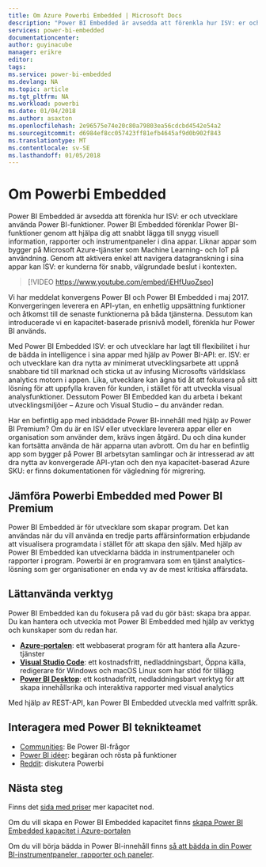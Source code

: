 ```yaml
---
title: Om Azure Powerbi Embedded | Microsoft Docs
description: "Power BI Embedded är avsedda att förenkla hur ISV: er och utvecklare använda Power BI-funktioner, vilket hjälper dem att snabbt lägga till snygg visuell information, rapporter och instrumentpaneler i sina appar."
services: power-bi-embedded
documentationcenter: 
author: guyinacube
manager: erikre
editor: 
tags: 
ms.service: power-bi-embedded
ms.devlang: NA
ms.topic: article
ms.tgt_pltfrm: NA
ms.workload: powerbi
ms.date: 01/04/2018
ms.author: asaxton
ms.openlocfilehash: 2e96575e74e20c80a79803ea56cdcbd4542e54a2
ms.sourcegitcommit: d6984ef8cc057423ff81efb4645af9d0b902f843
ms.translationtype: MT
ms.contentlocale: sv-SE
ms.lasthandoff: 01/05/2018
---
```

# <a name="about-power-bi-embedded"></a>Om Powerbi Embedded

Power BI Embedded är avsedda att förenkla hur ISV: er och utvecklare använda Power BI-funktioner. Power BI Embedded förenklar Power BI-funktioner genom att hjälpa dig att snabbt lägga till snygg visuell information, rapporter och instrumentpaneler i dina appar. Liknar appar som bygger på Microsoft Azure-tjänster som Machine Learning- och IoT på användning. Genom att aktivera enkel att navigera datagranskning i sina appar kan ISV: er kunderna för snabb, välgrundade beslut i kontexten.

> [!VIDEO https://www.youtube.com/embed/iEHfUuoZseo]

Vi har meddelat konvergens Power BI och Power BI Embedded i maj 2017. Konvergeringen leverera en API-ytan, en enhetlig uppsättning funktioner och åtkomst till de senaste funktionerna på båda tjänsterna. Dessutom kan introducerade vi en kapacitet-baserade prisnivå modell, förenkla hur Power BI används.

Med Power BI Embedded ISV: er och utvecklare har lagt till flexibilitet i hur de bädda in intelligence i sina appar med hjälp av Power BI-API: er. ISV: er och utvecklare kan dra nytta av minimerat utvecklingsarbete att uppnå snabbare tid till marknad och sticka ut av infusing Microsofts världsklass analytics motorn i appen. Lika, utvecklare kan ägna tid åt att fokusera på sitt lösning för att uppfylla kraven för kunden, i stället för att utveckla visual analysfunktioner. Dessutom Power BI Embedded kan du arbeta i bekant utvecklingsmiljöer – Azure och Visual Studio – du använder redan.

Har en befintlig app med inbäddade Power BI-innehåll med hjälp av Power BI Premium? Om du är en ISV eller utvecklare leverera appar eller en organisation som använder dem, krävs ingen åtgärd. Du och dina kunder kan fortsätta använda de här apparna utan avbrott. Om du har en befintlig app som bygger på Power BI arbetsytan samlingar och är intresserad av att dra nytta av konvergerade API-ytan och den nya kapacitet-baserad Azure SKU: er finns dokumentationen för vägledning för migrering.

## <a name="comparing-power-bi-embedded-with-power-bi-premium"></a>Jämföra Powerbi Embedded med Power BI Premium

Power BI Embedded är för utvecklare som skapar program. Det kan användas när du vill använda en tredje parts affärsinformation erbjudande att visualisera programdata i stället för att skapa den själv. Med hjälp av Power BI Embedded kan utvecklarna bädda in instrumentpaneler och rapporter i program. Powerbi är en programvara som en tjänst analytics-lösning som ger organisationer en enda vy av de mest kritiska affärsdata.

## <a name="easy-to-use-tools"></a>Lättanvända verktyg

Power BI Embedded kan du fokusera på vad du gör bäst: skapa bra appar. Du kan hantera och utveckla mot Power BI Embedded med hjälp av verktyg och kunskaper som du redan har.

* [**Azure-portalen**](https://portal.azure.com/): ett webbaserat program för att hantera alla Azure-tjänster
* [**Visual Studio Code**](https://code.visualstudio.com/docs): ett kostnadsfritt, nedladdningsbart, Öppna källa, redigerare för Windows och macOS Linux som har stöd för tillägg
* [**Power BI Desktop**](https://powerbi.microsoft.com/desktop/): ett kostnadsfritt, nedladdningsbart verktyg för att skapa innehållsrika och interaktiva rapporter med visual analytics

Med hjälp av REST-API, kan Power BI Embedded utveckla med valfritt språk.

## <a name="engage-with-the-power-bi-engineering-team"></a>Interagera med Power BI teknikteamet

* [Communities](https://community.powerbi.com/): Be Power BI-frågor
* [Power BI idéer](https://ideas.powerbi.com): begäran och rösta på funktioner
* [Reddit](https://www.reddit.com/r/PowerBI/): diskutera Powerbi

## <a name="next-steps"></a>Nästa steg

Finns det [sida med priser](https://azure.microsoft.com/pricing/details/power-bi-embedded/) mer kapacitet nod.

Om du vill skapa en Power BI Embedded kapacitet finns [skapa Power BI Embedded kapacitet i Azure-portalen](create-capacity.md)

Om du vill börja bädda in Power BI-innehåll finns [så att bädda in din Power BI-instrumentpaneler, rapporter och paneler](https://powerbi.microsoft.com/documentation/powerbi-developer-embedding-content/).
